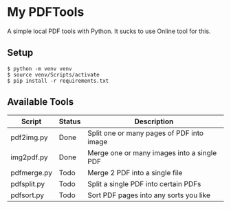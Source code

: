# My PDFTools
A simple local PDF tools with Python. It sucks to use Online tool for this.

## Setup
```console
$ python -m venv venv
$ source venv/Scripts/activate
$ pip install -r requirements.txt
```


## Available Tools
| Script      | Status | Description                                |
|-------------|--------|--------------------------------------------|
| pdf2img.py  | Done   | Split one or many pages of PDF into image  |
| img2pdf.py  | Done   | Merge one or many images into a single PDF |
| pdfmerge.py | Todo   | Merge 2 PDF into a single file             |
| pdfsplit.py | Todo   | Split a single PDF into certain PDFs       |
| pdfsort.py  | Todo   | Sort PDF pages into any sorts you like     |
